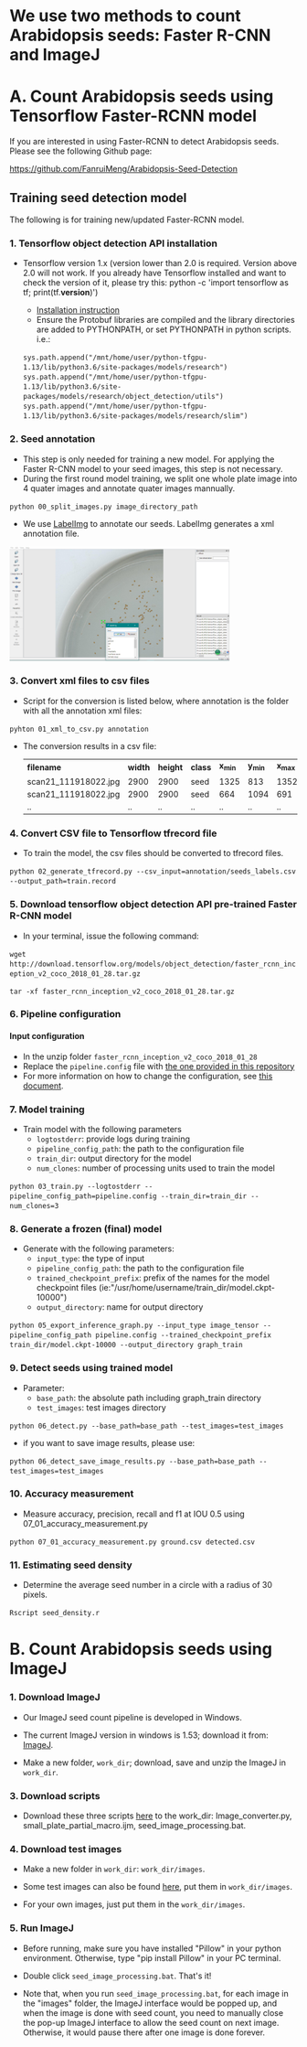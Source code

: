 # We use two methods to count Arabidopsis seeds: Faster R-CNN and ImageJ

# A. Count Arabidopsis seeds using Tensorflow Faster-RCNN model

If you are interested in using Faster-RCNN to detect Arabidopsis seeds. Please see the following Github page:

https://github.com/FanruiMeng/Arabidopsis-Seed-Detection

## Training seed detection model

The following is for training new/updated Faster-RCNN model.

### 1. Tensorflow object detection API installation

* Tensorflow version 1.x (version lower than 2.0 is required. Version above 2.0 will not work. If you already have Tensorflow installed and want to check the version of it, please try this: python -c 'import tensorflow as tf; print(tf.__version__)')
  * [Installation instruction](https://github.com/tensorflow/models/blob/master/research/object_detection/g3doc/tf1.md)
  * Ensure the Protobuf libraries are compiled and the library directories are added to PYTHONPATH, or set PYTHONPATH in python scripts.
  i.e.:
  
   `sys.path.append("/mnt/home/user/python-tfgpu-1.13/lib/python3.6/site-packages/models/research")`
   `sys.path.append("/mnt/home/user/python-tfgpu-1.13/lib/python3.6/site-packages/models/research/object_detection/utils")`
   `sys.path.append("/mnt/home/user/python-tfgpu-1.13/lib/python3.6/site-packages/models/research/slim")`
### 2. Seed annotation

* This step is only needed for training a new model. For applying the Faster R-CNN model to your seed images, this step is not necessary.
* During the first round model training, we split one whole plate image into 4 quater images and annotate quater images mannually.

`python 00_split_images.py image_directory_path`
* We use [LabelImg](https://github.com/tzutalin/labelImg) to annotate our seeds. LabelImg generates a xml annotation file.
<img src="https://github.com/FanruiMeng/Arabidopsis_seed_count/blob/master/Images/seeds_annotation.png?raw=true"  alt="Seed annotation" height="200"/>
  
### 3. Convert xml files to csv files

* Script for the conversion is listed below, where annotation is the folder with all the annotation xml files: 

`pyhton 01_xml_to_csv.py annotation`
  
* The conversion results in a csv file:

  <table>
  <tr><td><b>filename</b></td> <td><b>width</b></td> <td><b>height</b></td> <td><b>class</b></td> <td><b>x<sub>min<sub></b></td><td><b>y<sub>min<sub></b></td><td><b>x<sub>max<sub></b></td><td><b>y<sub>max<sub></b></td></tr>
  <tr><td>scan21_111918022.jpg</td> <td>2900</td> <td>2900</td> <td>seed</td> <td>1325</td><td>813</td><td>1352</td><td>837</td></tr>
  <tr><td>scan21_111918022.jpg</td> <td>2900</td> <td>2900</td> <td>seed</td> <td>664</td><td>1094</td><td>691</td><td>1116</td></tr>
  <tr><td>..</td> <td>..</td> <td>..</td> <td>..</td> <td>..</td><td>..</td><td>..</td><td>..</td></tr>
  </table>
  
### 4. Convert CSV file to Tensorflow tfrecord file

* To train the model, the csv files should be converted to tfrecord files.  

`python 02_generate_tfrecord.py --csv_input=annotation/seeds_labels.csv --output_path=train.record`

### 5. Download tensorflow object detection API pre-trained Faster R-CNN model

* In your terminal, issue the following command:

`wget http://download.tensorflow.org/models/object_detection/faster_rcnn_inception_v2_coco_2018_01_28.tar.gz`

`tar -xf faster_rcnn_inception_v2_coco_2018_01_28.tar.gz`

### 6. Pipeline configuration

#### Input configuration

* In the unzip folder `faster_rcnn_inception_v2_coco_2018_01_28`
* Replace the `pipeline.config` file with [the one provided in this repository](https://github.com/ShiuLab/Manuscript_Code/blob/master/2021_Arabidopsis_seed_and_silique_count/pipeline.config)
* For more information on how to change the configuration, see [this document](https://github.com/tensorflow/models/blob/master/research/object_detection/g3doc/configuring_jobs.md).

### 7. Model training

* Train model with the following parameters
  * `logtostderr`: provide logs during training
  * `pipeline_config_path`: the path to the configuration file
  * `train_dir`: output directory for the model
  * `num_clones`: number of processing units used to train the model

`python 03_train.py --logtostderr --pipeline_config_path=pipeline.config --train_dir=train_dir --num_clones=3`

### 8. Generate a frozen (final) model

* Generate with the following parameters:
  * `input_type`: the type of input
  * `pipeline_config_path`: the path to the configuration file
  * `trained_checkpoint_prefix`: prefix of the names for the model checkpoint files (ie:"/usr/home/username/train_dir/model.ckpt-10000")
  * `output_directory`: name for output directory

`python 05_export_inference_graph.py --input_type image_tensor --pipeline_config_path pipeline.config --trained_checkpoint_prefix train_dir/model.ckpt-10000 --output_directory graph_train`

### 9. Detect seeds using trained model

* Parameter: 
  * `base_path`: the absolute path including graph_train directory
  * `test_images`: test images directory
  
`python 06_detect.py --base_path=base_path --test_images=test_images`
* if you want to save image results, please use:

`python 06_detect_save_image_results.py --base_path=base_path --test_images=test_images`

### 10. Accuracy measurement

* Measure accuracy, precision, recall and f1 at IOU 0.5 using 07_01_accuracy_measurement.py <br>

`python 07_01_accuracy_measurement.py ground.csv detected.csv`

### 11. Estimating seed density

* Determine the average seed number in a circle with a radius of 30 pixels.

`Rscript seed_density.r`

# B. Count Arabidopsis seeds using ImageJ
   
### 1. Download ImageJ
* Our ImageJ seed count pipeline is developed in Windows.

* The current ImageJ version in windows is 1.53; download it from: [ImageJ](http://wsr.imagej.net/distros/win/ij153-win-java8.zip). 

* Make a new folder, `work_dir`; download, save and unzip the ImageJ in `work_dir`.

### 3. Download scripts
* Download these three scripts [here](https://github.com/ShiuLab/Manuscript_Code/tree/master/2020_Arabidopsis_seed_count/ImageJ) to the work_dir: Image_converter.py, small_plate_partial_macro.ijm, seed_image_processing.bat.

### 4. Download test images
* Make a new folder in `work_dir`: `work_dir/images`.

* Some test images can also be found [here](https://github.com/ShiuLab/Manuscript_Code/tree/master/2020_Arabidopsis_seed_count/ImageJ/images), put them in `work_dir/images`.

* For your own images, just put them in the `work_dir/images`.

### 5. Run ImageJ
* Before running, make sure you have installed "Pillow" in your python environment. Otherwise, type "pip install Pillow" in your PC terminal.
* Double click `seed_image_processing.bat`. That's it!

* Note that, when you run `seed_image_processing.bat`, for each image in the "images" folder, the ImageJ interface would be popped up, and when the image is done with seed count, you need to manually close the pop-up ImageJ interface to allow the seed count on next image. Otherwise, it would pause there after one image is done forever.
